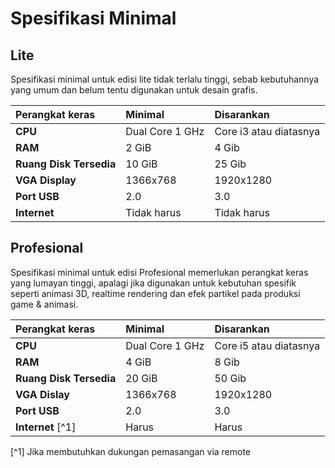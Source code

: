 # Spesifikasi Minimal

## Lite

Spesifikasi minimal untuk edisi lite tidak terlalu tinggi, sebab kebutuhannya yang umum dan belum tentu digunakan untuk desain grafis.

**Perangkat keras**     | **Minimal**         | **Disarankan**
:---                    | :---                | :---
**CPU**                 | Dual Core 1 GHz     | Core i3 atau diatasnya
**RAM**                 | 2 GiB               | 4 Gib
**Ruang Disk Tersedia** | 10 GiB              | 25 Gib
**VGA Display**         | 1366x768            | 1920x1280
**Port USB**            | 2.0                 | 3.0
**Internet**            | Tidak harus         | Tidak harus

## Profesional

Spesifikasi minimal untuk edisi Profesional memerlukan perangkat keras yang lumayan tinggi, apalagi jika digunakan untuk kebutuhan spesifik seperti animasi 3D, realtime rendering dan efek partikel pada produksi game & animasi.

**Perangkat keras**     | **Minimal**         | **Disarankan**
:---                    | :---                | :---
**CPU**                 | Dual Core 1 GHz     | Core i5 atau diatasnya
**RAM**                 | 4 GiB               | 8 Gib
**Ruang Disk Tersedia** | 20 GiB              | 50 Gib
**VGA Dislay**          | 1366x768            | 1920x1280
**Port USB**            | 2.0                 | 3.0
**Internet** [^1]       | Harus               | Harus

[^1] Jika membutuhkan dukungan pemasangan via remote
